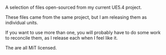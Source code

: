 A selection of files open-sourced from my current UE5.4 project.

These files came from the same project, but I am releasing them as individual units.

If you want to use more than one, you will probably have to do some work to reconcile them, as I release each when I feel like it.

The are all MiT licensed.
